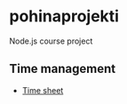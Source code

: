 # pohinaprojekti
Node.js course project

## Time management

* [Time sheet](https://docs.google.com/spreadsheets/d/1mbteAlOCUMvJn13TG__nOK1Tgx8i0OieWs5t9_7Abpc/edit?usp=sharing)
